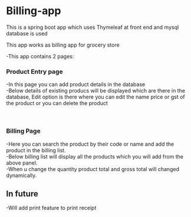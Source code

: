# Billing-app

This is a spring boot app which uses Thymeleaf at front end and mysql database is used  

This app works as billing app for grocery store  

-This app contains 2 pages:  
### Product Entry page  
-In this page you can add product details in the database <br/>
-Below details of existing producs will be displayed which are there in the database, Edit option is there where you can edit the name price or gst of the product or you can delete the product  
<br/>
<br/>
### Billing Page  
-Here you can search the product by their code or name and add the product in the billing list.  
-Below billing list will display all the products which you will add from the above panel.  
-When u change the quantity product total and gross total will changed dynamically.  


## In future 
-Will add print feature to print receipt
